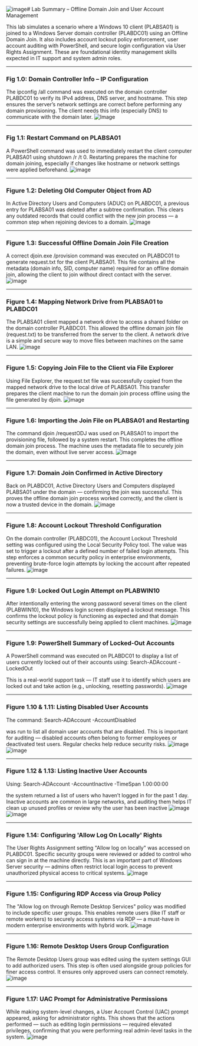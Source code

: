 ![image](https://github.com/user-attachments/assets/e9a3e157-e0d6-413a-b596-a1955c84bfc2)# Lab Summary – Offline Domain Join and User Account Management

This lab simulates a scenario where a Windows 10 client (PLABSA01) is joined to a Windows Server domain controller (PLABDC01) using an Offline Domain Join. It also includes account lockout policy enforcement, user account auditing with PowerShell, and secure login configuration via User Rights Assignment. These are foundational identity management skills expected in IT support and system admin roles.

---
### **Fig 1.0: Domain Controller Info – IP Configuration**
The ipconfig /all command was executed on the domain controller PLABDC01 to verify its IPv4 address, DNS server, and hostname.
This step ensures the server’s network settings are correct before performing any domain provisioning. The client needs this info (especially DNS) to communicate with the domain later.
![Image](https://github.com/user-attachments/assets/969f82a3-4259-4b40-9adf-4c1f31f5203b)

---
### **Fig 1.1: Restart Command on PLABSA01**
A PowerShell command was used to immediately restart the client computer PLABSA01 using shutdown /r /t 0.
Restarting prepares the machine for domain joining, especially if changes like hostname or network settings were applied beforehand.
![image](https://github.com/user-attachments/assets/0a952993-4cd8-4ab0-acfd-58cef8045323)

---
### **Figure 1.2: Deleting Old Computer Object from AD**
In Active Directory Users and Computers (ADUC) on PLABDC01, a previous entry for PLABSA01 was deleted after a subtree confirmation.
This clears any outdated records that could conflict with the new join process — a common step when rejoining devices to a domain.
![image](https://github.com/user-attachments/assets/1caf1a26-bf9d-4a75-ac96-163ff8f5ce32)

---
### **Figure 1.3: Successful Offline Domain Join File Creation**
A correct djoin.exe /provision command was executed on PLABDC01 to generate request.txt for the client PLABSA01.
This file contains all the metadata (domain info, SID, computer name) required for an offline domain join, allowing the client to join without direct contact with the server.
![image](https://github.com/user-attachments/assets/512205e7-e897-466a-bf94-be89d9ed8cf6)

---
### **Figure 1.4: Mapping Network Drive from PLABSA01 to PLABDC01**
The PLABSA01 client mapped a network drive to access a shared folder on the domain controller PLABDC01.
This allowed the offline domain join file (request.txt) to be transferred from the server to the client. A network drive is a simple and secure way to move files between machines on the same LAN.
![image](https://github.com/user-attachments/assets/08451ec4-443d-46e2-9037-19a17e24895b)

---
### **Figure 1.5: Copying Join File to the Client via File Explorer**
Using File Explorer, the request.txt file was successfully copied from the mapped network drive to the local drive of PLABSA01.
 This transfer prepares the client machine to run the domain join process offline using the file generated by djoin.
![image](https://github.com/user-attachments/assets/b366574f-28e0-40f4-94d4-b11edd5eed9b)

---
### **Figure 1.6: Importing the Join File on PLABSA01 and Restarting**
The command djoin /requestODJ was used on PLABSA01 to import the provisioning file, followed by a system restart.
This completes the offline domain join process. The machine uses the metadata file to securely join the domain, even without live server access.
![image](https://github.com/user-attachments/assets/4f2127fc-a016-4cc2-9c5f-185ad92071e8)

---
### **Figure 1.7: Domain Join Confirmed in Active Directory**
Back on PLABDC01, Active Directory Users and Computers displayed PLABSA01 under the domain — confirming the join was successful.
This proves the offline domain join process worked correctly, and the client is now a trusted device in the domain.
![image](https://github.com/user-attachments/assets/c8309574-baf0-45be-8664-6f2d5e460d95)

---
### **Figure 1.8: Account Lockout Threshold Configuration**
On the domain controller (PLABDC01), the Account Lockout Threshold setting was configured using the Local Security Policy tool. The value was set to trigger a lockout after a defined number of failed login attempts.
This step enforces a common security policy in enterprise environments, preventing brute-force login attempts by locking the account after repeated failures.
![image](https://github.com/user-attachments/assets/88534430-9dc8-4ffc-bb9d-f3a10bd0383e)

---
### **Figure 1.9: Locked Out Login Attempt on PLABWIN10**
After intentionally entering the wrong password several times on the client (PLABWIN10), the Windows login screen displayed a lockout message.
This confirms the lockout policy is functioning as expected and that domain security settings are successfully being applied to client machines.
![image](https://github.com/user-attachments/assets/2771295c-afa9-4346-a61a-b167ee9e30a6)

---
### **Figure 1.9: PowerShell Summary of Locked-Out Accounts**
A PowerShell command was executed on PLABDC01 to display a list of users currently locked out of their accounts using:
Search-ADAccount -LockedOut

This is a real-world support task — IT staff use it to identify which users are locked out and take action (e.g., unlocking, resetting passwords).
![image](https://github.com/user-attachments/assets/9fd06d2d-10f8-4b9a-9696-1c46ac7a0a9a)

---
### **Figure 1.10 & 1.11: Listing Disabled User Accounts**
The command:
Search-ADAccount -AccountDisabled

was run to list all domain user accounts that are disabled.
This is important for auditing — disabled accounts often belong to former employees or deactivated test users. Regular checks help reduce security risks.
![image](https://github.com/user-attachments/assets/e77c6e80-e81d-4ece-a815-f08e2de0c2d2)
![image](https://github.com/user-attachments/assets/37ed5862-daef-4dd1-ba86-fe5151e865a4)

---
### **Figure 1.12 & 1.13: Listing Inactive User Accounts**
Using:
Search-ADAccount -AccountInactive -TimeSpan 1.00:00:00

the system returned a list of users who haven’t logged in for the past 1 day.
Inactive accounts are common in large networks, and auditing them helps IT clean up unused profiles or review why the user has been inactive
![image](https://github.com/user-attachments/assets/3520bcc8-9c8c-4dab-b7d1-e133b4361594)
![image](https://github.com/user-attachments/assets/54be3d95-c8e6-434e-a343-d03e48f42ab1)

---
### **Figure 1.14: Configuring 'Allow Log On Locally' Rights**
The User Rights Assignment setting "Allow log on locally" was accessed on PLABDC01. Specific security groups were reviewed or added to control who can sign in at the machine directly.
This is an important part of Windows Server security — admins often restrict local login access to prevent unauthorized physical access to critical systems.
![image](https://github.com/user-attachments/assets/e28210f8-1a10-4ac4-a7be-d96ec8aba1a3)

---
### **Figure 1.15: Configuring RDP Access via Group Policy**
The "Allow log on through Remote Desktop Services" policy was modified to include specific user groups.
This enables remote users (like IT staff or remote workers) to securely access systems via RDP — a must-have in modern enterprise environments with hybrid work.
![image](https://github.com/user-attachments/assets/72fb4ff9-fbf8-40be-9f12-887d916bc919)

---
### **Figure 1.16: Remote Desktop Users Group Configuration**
The Remote Desktop Users group was edited using the system settings GUI to add authorized users.
This step is often used alongside group policies for finer access control. It ensures only approved users can connect remotely.
![image](https://github.com/user-attachments/assets/8df4ea2a-ea9e-4495-9075-1119a018c5ab)

---
### **Figure 1.17: UAC Prompt for Administrative Permissions**
While making system-level changes, a User Account Control (UAC) prompt appeared, asking for administrator rights.
This shows that the actions performed — such as editing login permissions — required elevated privileges, confirming that you were performing real admin-level tasks in the system.
![image](https://github.com/user-attachments/assets/1eae7f58-baf0-419a-844c-4fba70503c06)
